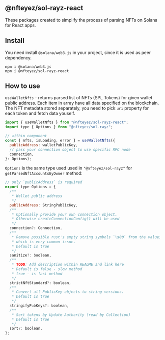 ## @nfteyez/sol-rayz-react

These packages created to simplify the process of parsing NFTs on Solana for React apps.

## Install

You need install `@solana/web3.js` in your project, since it is used as peer dependency.

```
npm i @solana/web3.js
npm i @nfteyez/sol-rayz-react

```

## How to use

`useWalletNfts` - returns parsed list of NFTs (SPL Tokens) for given wallet public address. Each item in array have all data specified on the blockchain. The NFT metadata stored separately, you need to pick `uri` property for each token and fetch data youself.

```javascript
import { useWalletNfts } from "@nfteyez/sol-rayz-react";
import type { Options } from "@nfteyez/sol-rayz";

// within component
const { nfts, isLoading, error } = useWalletNfts({
  publicAddress: walletPublicKey,
  // pass your connection object to use specific RPC node
  connection,
}: Options);
```

`Options` is the same type used used in `"@nfteyez/sol-rayz"` for `getParsedNftAccountsByOwner` method:

```javascript
// only `publicAddress` is required
export type Options = {
  /**
   * Wallet public address
   */
  publicAddress: StringPublicKey,
  /**
   * Optionally provide your own connection object.
   * Otherwise createConnectionConfig() will be used
   */
  connection?: Connection,
  /**
   * Remove possible rust's empty string symbols `\x00` from the values,
   * which is very common issue.
   * Default is true
   */
  sanitize?: boolean,
  /**
   * TODO: Add description within README and link here
   * Default is false - slow method
   * true - is fast method
   */
  strictNftStandard?: boolean,
  /**
   * Convert all PublicKey objects to string versions.
   * Default is true
   */
  stringifyPubKeys?: boolean,
  /**
   * Sort tokens by Update Authority (read by Collection)
   * Default is true
   */
  sort?: boolean,
};
```
